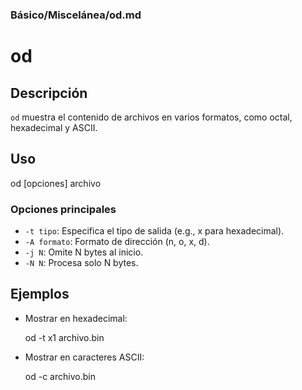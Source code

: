 ### **Básico/Miscelánea/od.md**

# od

## Descripción

`od` muestra el contenido de archivos en varios formatos, como octal, hexadecimal y ASCII.

## Uso

od [opciones] archivo

### Opciones principales

- `-t tipo`: Especifica el tipo de salida (e.g., x para hexadecimal).
- `-A formato`: Formato de dirección (n, o, x, d).
- `-j N`: Omite N bytes al inicio.
- `-N N`: Procesa solo N bytes.

## Ejemplos

- Mostrar en hexadecimal:

  od -t x1 archivo.bin

- Mostrar en caracteres ASCII:

  od -c archivo.bin
